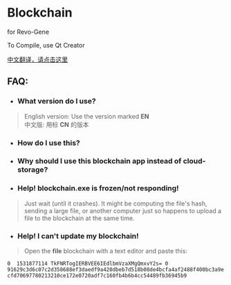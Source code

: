 # Blockchain
for Revo-Gene  
  
To Compile, use Qt Creator  

[中文翻译，请点击这里](#中文翻译)

## FAQ:  
- ### What version do I use?  
> English version: Use the version marked **EN**  
> 中文版: 用标 **CN** 的版本  
- ### How do I use this?  
- ### Why should I use this blockchain app instead of cloud-storage?  
- ### Help! blockchain.exe is frozen/not responding!
> Just wait (until it crashes). It might be computing the file's hash, sending a large file, or another computer just so happens to upload a file to the blockchain at the same time.  
- ### Help! I can't update my blockchain!  
> Open the **file** blockchain with a text editor and paste this:  

`
0  1531877114 TkFNRTogIERBVEE6IEdlbmVzaXMgQmxvY2s= 0 91629c3d6c07c2d358688ef3daedf9a420dbeb7d518b08de4bcfa4af2488f400bc3a9ecfd70697780213210ce172e0720adf7c160fb4b6b4cc54489fb36945b9
`
